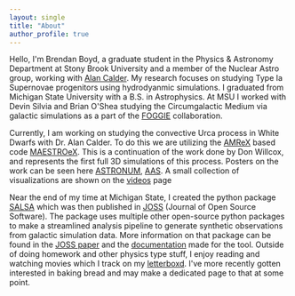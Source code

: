```yaml
---
layout: single
title: "About"
author_profile: true
---
```


Hello, I'm Brendan Boyd, a graduate student in the Physics & Astronomy Department at Stony Brook University and a member of the Nuclear Astro group, working with [Alan Calder](http://www.astro.sunysb.edu/acalder/). My research focuses on studying Type Ia Supernovae progenitors using hydrodyanmic simulations. I graduated from Michigan State University with a B.S. in Astrophysics. At MSU I worked with Devin Silvia and Brian O'Shea studying the Circumgalactic Medium via galactic simulations as a part of the [FOGGIE](https://foggie.science) collaboration.


Currently, I am working on studying the convective Urca process in White Dwarfs with Dr. Alan Calder. To do this we are utilizing the [AMReX][amrex-astro] based code [MAESTROeX][maestro]. This is a continuation of the work done by Don Willcox, and represents the first full 3D simulations of this process. Posters on the work can be seen here [ASTRONUM](/pages/astronum2023_poster_session.html), [AAS](/pages/aas241_poster_session.html). A small collection of visualizations are shown on the [videos](/pages/videos.html) page

Near the end of my time at Michigan State, I created the python package [SALSA](https://github.com/biboyd/SALSA) which was then published in [JOSS][salsa-paper] (Journal of Open Source Software). The package uses multiple other open-source python packages to make a streamlined analysis pipeline to generate synthetic observations from galactic simulation data. More information on that package can be found in the [JOSS paper][salsa-paper] and the [documentation](https://salsa.readthedocs.io/en/latest/?badge=latest) made for the tool.
Outside of doing homework and other physics type stuff, I enjoy reading and watching movies which I track on my [letterboxd](https://letterboxd.com/bbbyeah/). I've more recently gotten interested in baking bread and may make a dedicated page to that at some point.

[salsa-paper]: https://joss.theoj.org/papers/10.21105/joss.02581
[amrex-astro]: https://amrex-astro.github.io/
[maestro]: https://amrex-astro.github.io/MAESTROeX/
